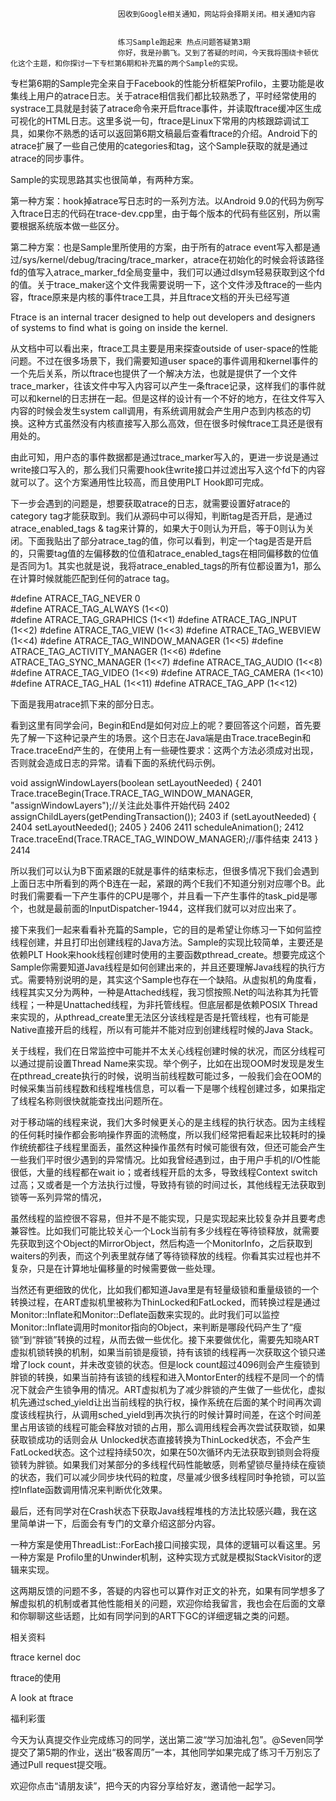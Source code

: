 
                            
                            因收到Google相关通知，网站将会择期关闭。相关通知内容
                            
                            
                            练习Sample跑起来 热点问题答疑第3期
                            你好，我是孙鹏飞。又到了答疑的时间，今天我将围绕卡顿优化这个主题，和你探讨一下专栏第6期和补充篇的两个Sample的实现。

专栏第6期的Sample完全来自于Facebook的性能分析框架Profilo，主要功能是收集线上用户的atrace日志。关于atrace相信我们都比较熟悉了，平时经常使用的systrace工具就是封装了atrace命令来开启ftrace事件，并读取ftrace缓冲区生成可视化的HTML日志。这里多说一句，ftrace是Linux下常用的内核跟踪调试工具，如果你不熟悉的话可以返回第6期文稿最后查看ftrace的介绍。Android下的atrace扩展了一些自己使用的categories和tag，这个Sample获取的就是通过atrace的同步事件。

Sample的实现思路其实也很简单，有两种方案。

第一种方案：hook掉atrace写日志时的一系列方法。以Android 9.0的代码为例写入ftrace日志的代码在trace-dev.cpp里，由于每个版本的代码有些区别，所以需要根据系统版本做一些区分。

第二种方案：也是Sample里所使用的方案，由于所有的atrace event写入都是通过/sys/kernel/debug/tracing/trace_marker，atrace在初始化的时候会将该路径fd的值写入atrace_marker_fd全局变量中，我们可以通过dlsym轻易获取到这个fd的值。关于trace_maker这个文件我需要说明一下，这个文件涉及ftrace的一些内容，ftrace原来是内核的事件trace工具，并且ftrace文档的开头已经写道


Ftrace is an internal tracer designed to help out developers and designers of systems to find what is going on inside the kernel.


从文档中可以看出来，ftrace工具主要是用来探查outside of user-space的性能问题。不过在很多场景下，我们需要知道user space的事件调用和kernel事件的一个先后关系，所以ftrace也提供了一个解决方法，也就是提供了一个文件trace_marker，往该文件中写入内容可以产生一条ftrace记录，这样我们的事件就可以和kernel的日志拼在一起。但是这样的设计有一个不好的地方，在往文件写入内容的时候会发生system call调用，有系统调用就会产生用户态到内核态的切换。这种方式虽然没有内核直接写入那么高效，但在很多时候ftrace工具还是很有用处的。

由此可知，用户态的事件数据都是通过trace_marker写入的，更进一步说是通过write接口写入的，那么我们只需要hook住write接口并过滤出写入这个fd下的内容就可以了。这个方案通用性比较高，而且使用PLT Hook即可完成。

下一步会遇到的问题是，想要获取atrace的日志，就需要设置好atrace的category tag才能获取到。我们从源码中可以得知，判断tag是否开启，是通过atrace_enabled_tags & tag来计算的，如果大于0则认为开启，等于0则认为关闭。下面我贴出了部分atrace_tag的值，你可以看到，判定一个tag是否是开启的，只需要tag值的左偏移数的位值和atrace_enabled_tags在相同偏移数的位值是否同为1。其实也就是说，我将atrace_enabled_tags的所有位都设置为1，那么在计算时候就能匹配到任何的atrace tag。

#define ATRACE_TAG_NEVER            0      
#define ATRACE_TAG_ALWAYS           (1<<0)  
#define ATRACE_TAG_GRAPHICS         (1<<1)
#define ATRACE_TAG_INPUT            (1<<2)
#define ATRACE_TAG_VIEW             (1<<3)
#define ATRACE_TAG_WEBVIEW          (1<<4)
#define ATRACE_TAG_WINDOW_MANAGER   (1<<5)
#define ATRACE_TAG_ACTIVITY_MANAGER (1<<6)
#define ATRACE_TAG_SYNC_MANAGER     (1<<7)
#define ATRACE_TAG_AUDIO            (1<<8)
#define ATRACE_TAG_VIDEO            (1<<9)
#define ATRACE_TAG_CAMERA           (1<<10)
#define ATRACE_TAG_HAL              (1<<11)
#define ATRACE_TAG_APP              (1<<12)


下面是我用atrace抓下来的部分日志。



看到这里有同学会问，Begin和End是如何对应上的呢？要回答这个问题，首先要先了解一下这种记录产生的场景。这个日志在Java端是由Trace.traceBegin和Trace.traceEnd产生的，在使用上有一些硬性要求：这两个方法必须成对出现，否则就会造成日志的异常。请看下面的系统代码示例。

void assignWindowLayers(boolean setLayoutNeeded) {
2401        Trace.traceBegin(Trace.TRACE_TAG_WINDOW_MANAGER, "assignWindowLayers");//关注此处事件开始代码
2402        assignChildLayers(getPendingTransaction());
2403        if (setLayoutNeeded) {
2404            setLayoutNeeded();
2405        }
2406
2411        scheduleAnimation();
2412        Trace.traceEnd(Trace.TRACE_TAG_WINDOW_MANAGER);//事件结束
2413    }
2414


所以我们可以认为B下面紧跟的E就是事件的结束标志，但很多情况下我们会遇到上面日志中所看到的两个B连在一起，紧跟的两个E我们不知道分别对应哪个B。此时我们需要看一下产生事件的CPU是哪个，并且看一下产生事件的task_pid是哪个，也就是最前面的InputDispatcher-1944，这样我们就可以对应出来了。

接下来我们一起来看看补充篇的Sample，它的目的是希望让你练习一下如何监控线程创建，并且打印出创建线程的Java方法。Sample的实现比较简单，主要还是依赖PLT Hook来hook线程创建时使用的主要函数pthread_create。想要完成这个Sample你需要知道Java线程是如何创建出来的，并且还要理解Java线程的执行方式。需要特别说明的是，其实这个Sample也存在一个缺陷。从虚拟机的角度看，线程其实又分为两种，一种是Attached线程，我习惯按照.Net的叫法称其为托管线程；一种是Unattached线程，为非托管线程。但底层都是依赖POSIX Thread来实现的，从pthread_create里无法区分该线程是否是托管线程，也有可能是Native直接开启的线程，所以有可能并不能对应到创建线程时候的Java Stack。

关于线程，我们在日常监控中可能并不太关心线程创建时候的状况，而区分线程可以通过提前设置Thread Name来实现。举个例子，比如在出现OOM时发现是发生在pthread_create执行的时候，说明当前线程数可能过多，一般我们会在OOM的时候采集当前线程数和线程堆栈信息，可以看一下是哪个线程创建过多，如果指定了线程名称则很快就能查找出问题所在。

对于移动端的线程来说，我们大多时候更关心的是主线程的执行状态。因为主线程的任何耗时操作都会影响操作界面的流畅度，所以我们经常把看起来比较耗时的操作统统都往子线程里面丢，虽然这种操作虽然有时候可能很有效，但还可能会产生一些我们平时很少遇到的异常情况。比如我曾经遇到过，由于用户手机的I/O性能很低，大量的线程都在wait io；或者线程开启的太多，导致线程Context switch过高；又或者是一个方法执行过慢，导致持有锁的时间过长，其他线程无法获取到锁等一系列异常的情况，

虽然线程的监控很不容易，但并不是不能实现，只是实现起来比较复杂并且要考虑兼容性。比如我们可能比较关心一个Lock当前有多少线程在等待锁释放，就需要先获取到这个Object的MirrorObject，然后构造一个MonitorInfo，之后获取到waiters的列表，而这个列表里就存储了等待锁释放的线程。你看其实过程也并不复杂，只是在计算地址偏移量的时候需要做一些处理。

当然还有更细致的优化，比如我们都知道Java里是有轻量级锁和重量级锁的一个转换过程，在ART虚拟机里被称为ThinLocked和FatLocked，而转换过程是通过Monitor::Inflate和Monitor::Deflate函数来实现的。此时我们可以监控Monitor::Inflate调用时monitor指向的Object，来判断是哪段代码产生了“瘦锁”到“胖锁”转换的过程，从而去做一些优化。接下来要做优化，需要先知晓ART虚拟机锁转换的机制，如果当前锁是瘦锁，持有该锁的线程再一次获取这个锁只递增了lock count，并未改变锁的状态。但是lock count超过4096则会产生瘦锁到胖锁的转换，如果当前持有该锁的线程和进入MontorEnter的线程不是同一个的情况下就会产生锁争用的情况。ART虚拟机为了减少胖锁的产生做了一些优化，虚拟机先通过sched_yield让出当前线程的执行权，操作系统在后面的某个时间再次调度该线程执行，从调用sched_yield到再次执行的时候计算时间差，在这个时间差里占用该锁的线程可能会释放对锁的占用，那么调用线程会再次尝试获取锁，如果获取锁成功的话则会从 Unlocked状态直接转换为ThinLocked状态，不会产生FatLocked状态。这个过程持续50次，如果在50次循环内无法获取到锁则会将瘦锁转为胖锁。如果我们对某部分的多线程代码性能敏感，则希望锁尽量持续在瘦锁的状态，我们可以减少同步块代码的粒度，尽量减少很多线程同时争抢锁，可以监控Inflate函数调用情况来判断优化效果。

最后，还有同学对在Crash状态下获取Java线程堆栈的方法比较感兴趣，我在这里简单讲一下，后面会有专门的文章介绍这部分内容。

一种方案是使用ThreadList::ForEach接口间接实现，具体的逻辑可以看这里。另一种方案是 Profilo里的Unwinder机制，这种实现方式就是模拟StackVisitor的逻辑来实现。

这两期反馈的问题不多，答疑的内容也可以算作对正文的补充，如果有同学想多了解虚拟机的机制或者其他性能相关的问题，欢迎你给我留言，我也会在后面的文章和你聊聊这些话题，比如有同学问到的ART下GC的详细逻辑之类的问题。

相关资料


ftrace kernel doc

ftrace的使用

A look at ftrace


福利彩蛋

今天为认真提交作业完成练习的同学，送出第二波“学习加油礼包”。@Seven同学提交了第5期的作业，送出“极客周历”一本，其他同学如果完成了练习千万别忘了通过Pull request提交哦。

欢迎你点击“请朋友读”，把今天的内容分享给好友，邀请他一起学习。

                        
                        
                            